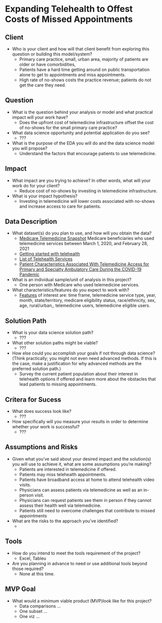 # Expanding Telehealth to Offest Costs of Missed Appointments 

## Client
* Who is your client and how will that client benefit from exploring this question or building this model/system?<br/>
    * Primary care practice, small, urban area, majority of patients are older or have comorbidities, 
    * Patients have a hard time getting around on public transportation alone to get to appointments and miss appointments. 
    * High rate of no-shows costs the practice revenue; patients do not get the care they need. 
## Question
* What is the question behind your analysis or model and what practical impact will your work have?<br/>
    * Does the upfront cost of telemedicine infrastructure offset the cost of no-shows for the small primary care practice?<br/>
* What data science opportunity and potential application do you see?<br/>
    * ???<br/>
* What is the purpose of the EDA you will do and the data science model you will propose?<br/>
    * Understand the factors that encourage patients to use telemedicine. <br/>
## Impact
* What impact are you trying to achieve? In other words, what will your work do for your client? <br/>
    * Reduce cost of no-shows by investing in telemedicine infrastructure.<br/>
* What is your impact hypothesis? <br/>
    * Investing in telemedicine will lower costs associated with no-shows and increase access to care for patients.<br/>
## Data Description
* What dataset(s) do you plan to use, and how will you obtain the data? <br/>
    * [Medicare Telemedicine Snapshot](https://data.cms.gov/summary-statistics-on-use-and-payments/medicare-service-type-reports/medicare-telemedicine-snapshot) Medicare beneficiaries who used telemedicine services between March 1, 2020, and February 28, 2021<br/>
    * [Getting started with telehealth](https://telehealth.hhs.gov/providers/getting-started/)
    * [List of Telehealth Services](https://www.cms.gov/Medicare/Medicare-General-Information/Telehealth/Telehealth-Codes)<br/>
    * [Patient Characteristics Associated With Telemedicine Access for Primary and Specialty Ambulatory Care During the COVID-19 Pandemic](https://jamanetwork.com/journals/jamanetworkopen/fullarticle/2774488)
* What is an individual sample/unit of analysis in this project?<br/>
    * One person with Medicare who used telemedicine services.<br/> 
* What characteristics/features do you expect to work with?<br/>
    * [Features](https://data.cms.gov/resources/medicare-telemedicine-snapshot-data-dictionary) of interest are: time frame, telemedicine service type, year, month, state/territory, medicare eligibility status, race/ethnicity, sex, age, rural/urban,, telemedicine users, telemedicine eligible users. <br/>
    
## Solution Path 
* What is your data science solution path? <br/>
    * ??? <br/>
* What other solution paths might be viable?  <br/>
    * ??? <br/> 
* How else could you accomplish your goals if not through data science? (Think practically; you might not even need advanced methods. If this is the case, make a justification for why advanced methods are the preferred solution path.) <br/>
    * Survey the current patient population about their interest in telehealth options if offered and learn more about the obstacles that lead patients to missing appointments.  <br/>

## Critera for Sucess
* What does success look like?  <br/>
    * ??? <br/>
* How specifically will you measure your results in order to determine whether your work is successful?  <br/>
    * ??? <br/>

## Assumptions and Risks
* Given what you’ve said about your desired impact and the solution(s) you will use to achieve it, what are some assumptions you’re making? <br/>
    * Patients are interested in telemedicine if offered. 
    * Patients may miss telehealth appointments. 
    * Patients have broadband access at home to attend telehealth video visits.
    * Physicians can assess patients via telemedicine as well as an in-person visit.
    * Physicians can request patients see them in person if they cannot assess their health well via telemedicine.
    * Patients still need to overcome challenges that contribute to missed appointments <br/>
* What are the risks to the approach you’ve identified? <br/>
    *    <br/>

## Tools
* How do you intend to meet the tools requirement of the project?<br/>
    * Excel, Tableu <br/>
* Are you planning in advance to need or use additional tools beyond those required?<br/>
    * None at this time.<br/>

## MVP Goal
* What would a minimum viable product (MVP)look like for this project?<br/>
    * Data comparisons ...<br/> 
    * One subset ...<br/>
    * One viz ...<br/>
 